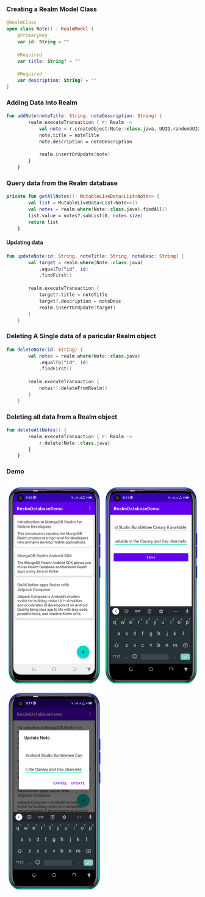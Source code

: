 ### Creating a Realm Model Class
```kotlin
@RealmClass
open class Note() : RealmModel {
    @PrimaryKey
    var id: String = ""

    @Required
    var title: String? = ""

    @Required
    var description: String? = ""
}

```
### Adding Data Into Realm
```kotlin
fun addNote(noteTitle: String, noteDescription: String) {
        realm.executeTransaction { r: Realm ->
            val note = r.createObject(Note::class.java, UUID.randomUUID().toString())
            note.title = noteTitle
            note.description = noteDescription

            realm.insertOrUpdate(note)
        }
    }
```

### Query data from the Realm database
```kotlin
private fun getAllNotes(): MutableLiveData<List<Note>> {
        val list = MutableLiveData<List<Note>>()
        val notes = realm.where(Note::class.java).findAll()
        list.value = notes?.subList(0, notes.size)
        return list
    }
```

#### Updating data
```kotlin
fun updateNote(id: String, noteTitle: String, noteDesc: String) {
        val target = realm.where(Note::class.java)
            .equalTo("id", id)
            .findFirst()

        realm.executeTransaction {
            target?.title = noteTitle
            target?.description = noteDesc
            realm.insertOrUpdate(target)
        }
    }
```

### Deleting A Single data of a paricular Realm object
```kotlin
fun deleteNote(id: String) {
        val notes = realm.where(Note::class.java)
            .equalTo("id", id)
            .findFirst()

        realm.executeTransaction {
            notes!!.deleteFromRealm()
        }
    }
```

### Deleting all data from a Realm object
```kotlin
fun deleteAllNotes() {
        realm.executeTransaction { r: Realm ->
            r.delete(Note::class.java)
        }
    }
``` 

### Demo

<p float="left">
<img src="screenshots/Screenshot_20210818-091028.png" width=250/>
<img src="screenshots/Screenshot_20210818-091130.png" width=250/>
<img src="screenshots/Screenshot_20210818-091204.png" width=250/>
  </p>
